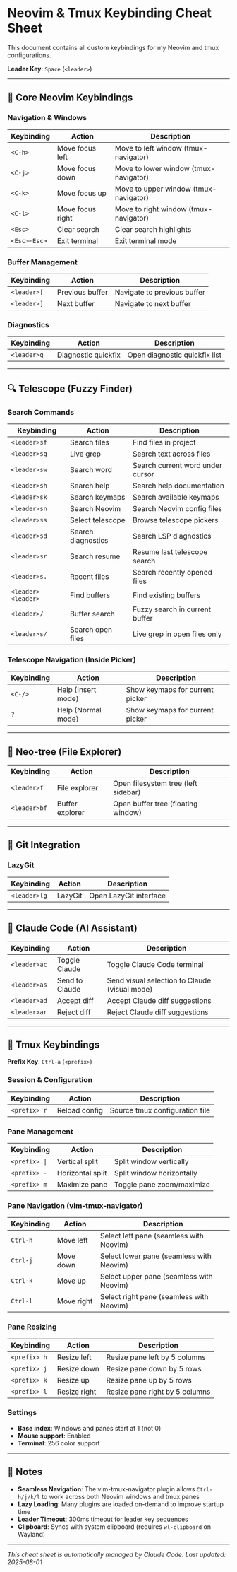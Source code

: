 # Neovim & Tmux Keybinding Cheat Sheet

This document contains all custom keybindings for my Neovim and tmux configurations.

**Leader Key**: `Space` (`<leader>`)

---

## 🔧 Core Neovim Keybindings

### Navigation & Windows
| Keybinding | Action | Description |
|------------|--------|-------------|
| `<C-h>` | Move focus left | Move to left window (tmux-navigator) |
| `<C-j>` | Move focus down | Move to lower window (tmux-navigator) |
| `<C-k>` | Move focus up | Move to upper window (tmux-navigator) |
| `<C-l>` | Move focus right | Move to right window (tmux-navigator) |
| `<Esc>` | Clear search | Clear search highlights |
| `<Esc><Esc>` | Exit terminal | Exit terminal mode |

### Buffer Management
| Keybinding | Action | Description |
|------------|--------|-------------|
| `<leader>[` | Previous buffer | Navigate to previous buffer |
| `<leader>]` | Next buffer | Navigate to next buffer |

### Diagnostics
| Keybinding | Action | Description |
|------------|--------|-------------|
| `<leader>q` | Diagnostic quickfix | Open diagnostic quickfix list |

---

## 🔍 Telescope (Fuzzy Finder)

### Search Commands
| Keybinding | Action | Description |
|------------|--------|-------------|
| `<leader>sf` | Search files | Find files in project |
| `<leader>sg` | Live grep | Search text across files |
| `<leader>sw` | Search word | Search current word under cursor |
| `<leader>sh` | Search help | Search help documentation |
| `<leader>sk` | Search keymaps | Search available keymaps |
| `<leader>sn` | Search Neovim | Search Neovim config files |
| `<leader>ss` | Select telescope | Browse telescope pickers |
| `<leader>sd` | Search diagnostics | Search LSP diagnostics |
| `<leader>sr` | Search resume | Resume last telescope search |
| `<leader>s.` | Recent files | Search recently opened files |
| `<leader><leader>` | Find buffers | Find existing buffers |
| `<leader>/` | Buffer search | Fuzzy search in current buffer |
| `<leader>s/` | Search open files | Live grep in open files only |

### Telescope Navigation (Inside Picker)
| Keybinding | Action | Description |
|------------|--------|-------------|
| `<C-/>` | Help (Insert mode) | Show keymaps for current picker |
| `?` | Help (Normal mode) | Show keymaps for current picker |

---

## 📁 Neo-tree (File Explorer)

| Keybinding | Action | Description |
|------------|--------|-------------|
| `<leader>f` | File explorer | Open filesystem tree (left sidebar) |
| `<leader>bf` | Buffer explorer | Open buffer tree (floating window) |

---

## 🔀 Git Integration

### LazyGit
| Keybinding | Action | Description |
|------------|--------|-------------|
| `<leader>lg` | LazyGit | Open LazyGit interface |

---

## 🤖 Claude Code (AI Assistant)

| Keybinding | Action | Description |
|------------|--------|-------------|
| `<leader>ac` | Toggle Claude | Toggle Claude Code terminal |
| `<leader>as` | Send to Claude | Send visual selection to Claude (visual mode) |
| `<leader>ad` | Accept diff | Accept Claude diff suggestions |
| `<leader>ar` | Reject diff | Reject Claude diff suggestions |

---

## 🔄 Tmux Keybindings

**Prefix Key**: `Ctrl-a` (`<prefix>`)

### Session & Configuration
| Keybinding | Action | Description |
|------------|--------|-------------|
| `<prefix> r` | Reload config | Source tmux configuration file |

### Pane Management
| Keybinding | Action | Description |
|------------|--------|-------------|
| `<prefix> \|` | Vertical split | Split window vertically |
| `<prefix> -` | Horizontal split | Split window horizontally |
| `<prefix> m` | Maximize pane | Toggle pane zoom/maximize |

### Pane Navigation (vim-tmux-navigator)
| Keybinding | Action | Description |
|------------|--------|-------------|
| `Ctrl-h` | Move left | Select left pane (seamless with Neovim) |
| `Ctrl-j` | Move down | Select lower pane (seamless with Neovim) |
| `Ctrl-k` | Move up | Select upper pane (seamless with Neovim) |
| `Ctrl-l` | Move right | Select right pane (seamless with Neovim) |

### Pane Resizing
| Keybinding | Action | Description |
|------------|--------|-------------|
| `<prefix> h` | Resize left | Resize pane left by 5 columns |
| `<prefix> j` | Resize down | Resize pane down by 5 rows |
| `<prefix> k` | Resize up | Resize pane up by 5 rows |
| `<prefix> l` | Resize right | Resize pane right by 5 columns |

### Settings
- **Base index**: Windows and panes start at 1 (not 0)
- **Mouse support**: Enabled
- **Terminal**: 256 color support

---

## 📝 Notes

- **Seamless Navigation**: The vim-tmux-navigator plugin allows `Ctrl-h/j/k/l` to work across both Neovim windows and tmux panes
- **Lazy Loading**: Many plugins are loaded on-demand to improve startup time
- **Leader Timeout**: 300ms timeout for leader key sequences
- **Clipboard**: Syncs with system clipboard (requires `wl-clipboard` on Wayland)

---

*This cheat sheet is automatically managed by Claude Code. Last updated: 2025-08-01*